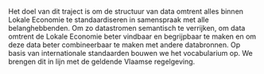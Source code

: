 Het doel van dit traject is om de structuur van data omtrent alles binnen Lokale Economie te standaardiseren in samenspraak met alle belanghebbenden. Om zo datastromen semantisch te verrijken, om data omtrent de Lokale Economie beter vindbaar en begrijpbaar te maken en om deze data beter combineerbaar te maken met andere databronnen. Op basis van internationale standaarden bouwen we het vocabularium op. We brengen dit in lijn met de geldende Vlaamse regelgeving.
